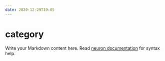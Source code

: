 ```yaml
---
date: 2020-12-29T19:05
---
```


# category

Write your Markdown content here. Read [neuron documentation](https://neuron.zettel.page/2011404.html) for syntax help.

